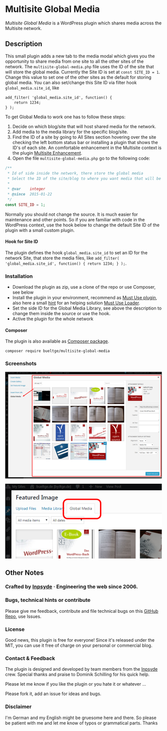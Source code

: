 # Multisite Global Media
_Multisite Global Media_ is a WordPress plugin which shares media across the Multisite network.

## Description
This small plugin adds a new tab to the media modal which gives you the opportunity to share media from one site to all the other sites of the network. The `multisite-global-media.php` file uses the ID of the site that will store the global media. Currently the Site ID is set at `const SITE_ID = 1`. Change this value to set one of the other sites as the default for storing global media. You can also set/change this Site ID via filter hook `global_media.site_id`, like

    add_filter( 'global_media.site_id', function() {
        return 1234;
    } );

To get Global Media to work one has to follow these steps:

1. Decide on which blog/site that will host shared media for the network.
2. Add media to the media library for the specific blog/site.
4. Find the ID of a site by going to All Sites section hovering over the site checking the left bottom status bar or installing a plugin that shows the ID's of each site. An comfortable enhancement in the Multisite context is the plugin [Multisite Enhancement](https://github.com/bueltge/wordpress-multisite-enhancements).
3. Open the file `multisite-global-media.php` go to the following code:

 ```php
 /**
  * Id of side inside the network, there store the global media
  * Select the ID of the site/blog to where you want media that will be shared across the network to be stored.
  *
  * @var    integer
  * @since  2015-01-22
  */
 const SITE_ID = 1;
 ```

Normally you should not change the source. It is much easier for maintenance and other points. So if you are familiar with code in the WordPress context, use the hook below to change the default Site ID of the plugin with a small custom plugin.

#### Hook for Site ID
The plugin defines the hook `global_media.site_id` to set an ID for the network Site, that store the media files, like `add_filter( 'global_media.site_id', function() {
        return 1234;
    } );`.

### Installation
* Download the plugin as zip, use a clone of the repo or use Composer, see below
* Install the plugin in your environment, recommend as [Must Use plugin](https://codex.wordpress.org/Must_Use_Plugins), also here a small [hint](https://github.com/bueltge/must-use-loader) for an helping solution [Must Use Loader](https://github.com/bueltge/must-use-loader).
* Set the side ID for the Global Media Library, see above the description to change them inside the source or use the hook.
* Active the plugin for the whole network

#### Composer
The plugin is also available as [Composer package](https://packagist.org/packages/bueltge/multisite-global-media).

    composer require bueltge/multisite-global-media

### Screenshots
 ![Media Modal](./assets/screenshot-1.png)

 ![Usage in Featured Image](./assets/screenshot-2.png)

## Other Notes

### Crafted by [Inpsyde](https://inpsyde.com) &middot; Engineering the web since 2006.

### Bugs, technical hints or contribute
Please give me feedback, contribute and file technical bugs on this
[GitHub Repo](https://github.com/bueltge/Multisite-Global-Media/issues), use Issues.

### License
Good news, this plugin is free for everyone! Since it's released under the MIT, you can use it free of charge on your personal or commercial blog.

### Contact & Feedback
The plugin is designed and developed by team members from the [Inpsyde](https://inpsyde.com/) crew. Special thanks and praise to Dominik Schilling for his quick help.

Please let me know if you like the plugin or you hate it or whatever ...

Please fork it, add an issue for ideas and bugs.

### Disclaimer
I'm German and my English might be gruesome here and there.
So please be patient with me and let me know of typos or grammatical parts. Thanks
